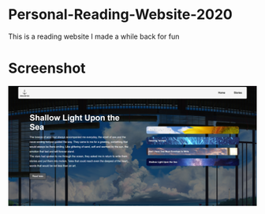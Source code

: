 # Personal-Reading-Website-2020

This is a reading website I made a while back for fun

# Screenshot

![MainPage](https://github.com/nsyafi09/Personal-Reading-Website-2020/blob/main/Web%20Screenshots/main%20page%20with%20read%20more.png)
